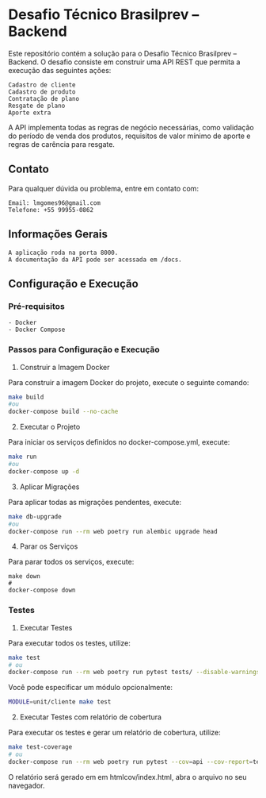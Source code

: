 # Desafio Técnico Brasilprev – Backend

Este repositório contém a solução para o Desafio Técnico Brasilprev – Backend. O desafio consiste em construir uma API REST que permita a execução das seguintes ações:

    Cadastro de cliente
    Cadastro de produto
    Contratação de plano
    Resgate de plano
    Aporte extra

A API implementa todas as regras de negócio necessárias, como validação do período de venda dos produtos, requisitos de valor mínimo de aporte e regras de carência para resgate.

## Contato

Para qualquer dúvida ou problema, entre em contato com:

    Email: lmgomes96@gmail.com
    Telefone: +55 99955-0862

## Informações Gerais

    A aplicação roda na porta 8000.
    A documentação da API pode ser acessada em /docs.

## Configuração e Execução

### Pré-requisitos

    - Docker
    - Docker Compose

### Passos para Configuração e Execução

1. Construir a Imagem Docker

Para construir a imagem Docker do projeto, execute o seguinte comando:

```bash
make build
#ou
docker-compose build --no-cache
```

2. Executar o Projeto

Para iniciar os serviços definidos no docker-compose.yml, execute:

```bash
make run
#ou
docker-compose up -d
```

3. Aplicar Migrações

Para aplicar todas as migrações pendentes, execute:

```bash
make db-upgrade
#ou
docker-compose run --rm web poetry run alembic upgrade head
```

4. Parar os Serviços

Para parar todos os serviços, execute:

```
make down
#
docker-compose down
```

### Testes

1. Executar Testes

Para executar todos os testes, utilize:

```bash
make test
# ou
docker-compose run --rm web poetry run pytest tests/ --disable-warnings
```

Você pode especificar um módulo opcionalmente:

```bash
MODULE=unit/cliente make test
```

2. Executar Testes com relatório de cobertura

Para executar os testes e gerar um relatório de cobertura, utilize:

```bash
make test-coverage
# ou
docker-compose run --rm web poetry run pytest --cov=api --cov-report=term-missing --cov-report=html
```

O relatório será gerado em em htmlcov/index.html, abra o arquivo no seu navegador.
